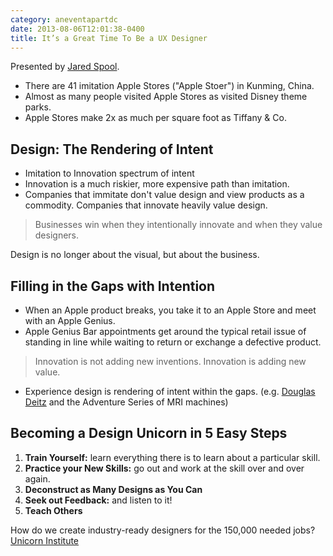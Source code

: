 ```yaml
---
category: aneventapartdc
date: 2013-08-06T12:01:38-0400
title: It’s a Great Time To Be a UX Designer
---
```


Presented by [Jared Spool](http://www.uie.com/).

- There are 41 imitation Apple Stores ("Apple Stoer") in Kunming, China.
- Almost as many people visited Apple Stores as visited Disney theme parks.
- Apple Stores make 2x as much per square foot as Tiffany & Co.


## Design: The Rendering of Intent

- Imitation to Innovation spectrum of intent
- Innovation is a much riskier, more expensive path than imitation.
- Companies that immitate don't value design and view products as a commodity. Companies that innovate heavily value design.

> Businesses win when they intentionally innovate and when they value designers.

Design is no longer about the visual, but about the business.


## Filling in the Gaps with Intention

- When an Apple product breaks, you take it to an Apple Store and meet with an Apple Genius.
- Apple Genius Bar appointments get around the typical retail issue of standing in line while waiting to return or exchange a defective product.

> Innovation is not adding new inventions. Innovation is adding new value.

- Experience design is rendering of intent within the gaps. (e.g. [Douglas Deitz](http://dschool.stanford.edu/student/doug-dietz/) and the Adventure Series of MRI machines)


## Becoming a Design Unicorn in 5 Easy Steps

1. **Train Yourself:** learn everything there is to learn about a particular skill.
2. **Practice your New Skills:** go out and work at the skill over and over again.
3. **Deconstruct as Many Designs as You Can**
4. **Seek out Feedback:** and listen to it!
5. **Teach Others**

How do we create industry-ready designers for the 150,000 needed jobs? [Unicorn Institute](http://unicorninstitute.com/)